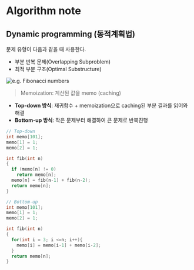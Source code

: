 # Algorithm note

## Dynamic programming (동적계획법)

문제 유형이 다음과 같을 때 사용한다.

- 부분 반복 문제(Overlapping Subproblem)
- 최적 부분 구조(Optimal Substructure)

![e.g. Fibonacci numbers](https://media.vlpt.us/images/gillog/post/eb96e602-b7bf-47eb-9c49-2eda8465e158/1231313133.png)

> Memoization: 계산된 값을 memo (caching)

- **Top-down 방식**: 재귀함수 + memoization으로 caching된 부분 결과를 읽어와 해결
- **Bottom-up 방식**: 작은 문제부터 해결하여 큰 문제로 반복진행

```c
// Top-down
int memo[101];
memo[1] = 1;
memo[2] = 1;

int fib(int n)
{
  if (memo[n] != 0) 
    return memo[n];
  memo[n] = fib(n-1) + fib(n-2);
  return memo[n];
}
```

```c
// Bottom-up
int memo[101];
memo[1] = 1;
memo[2] = 1;

int fib(int n)
{
  for(int i = 3; i <=n; i++){
    memo[i] = memo[i-1] + memo[i-2];
  }
  return memo[n];
}
```
